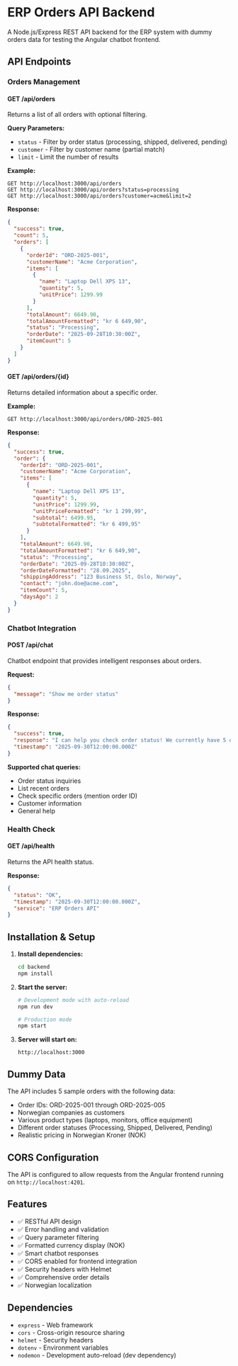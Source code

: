 # ERP Orders API Backend

A Node.js/Express REST API backend for the ERP system with dummy orders data for testing the Angular chatbot frontend.

## API Endpoints

### Orders Management

#### GET /api/orders
Returns a list of all orders with optional filtering.

**Query Parameters:**
- `status` - Filter by order status (processing, shipped, delivered, pending)
- `customer` - Filter by customer name (partial match)
- `limit` - Limit the number of results

**Example:**
```
GET http://localhost:3000/api/orders
GET http://localhost:3000/api/orders?status=processing
GET http://localhost:3000/api/orders?customer=acme&limit=2
```

**Response:**
```json
{
  "success": true,
  "count": 5,
  "orders": [
    {
      "orderId": "ORD-2025-001",
      "customerName": "Acme Corporation",
      "items": [
        {
          "name": "Laptop Dell XPS 13",
          "quantity": 5,
          "unitPrice": 1299.99
        }
      ],
      "totalAmount": 6649.90,
      "totalAmountFormatted": "kr 6 649,90",
      "status": "Processing",
      "orderDate": "2025-09-28T10:30:00Z",
      "itemCount": 5
    }
  ]
}
```

#### GET /api/orders/{id}
Returns detailed information about a specific order.

**Example:**
```
GET http://localhost:3000/api/orders/ORD-2025-001
```

**Response:**
```json
{
  "success": true,
  "order": {
    "orderId": "ORD-2025-001",
    "customerName": "Acme Corporation",
    "items": [
      {
        "name": "Laptop Dell XPS 13",
        "quantity": 5,
        "unitPrice": 1299.99,
        "unitPriceFormatted": "kr 1 299,99",
        "subtotal": 6499.95,
        "subtotalFormatted": "kr 6 499,95"
      }
    ],
    "totalAmount": 6649.90,
    "totalAmountFormatted": "kr 6 649,90",
    "status": "Processing",
    "orderDate": "2025-09-28T10:30:00Z",
    "orderDateFormatted": "28.09.2025",
    "shippingAddress": "123 Business St, Oslo, Norway",
    "contact": "john.doe@acme.com",
    "itemCount": 5,
    "daysAgo": 2
  }
}
```

### Chatbot Integration

#### POST /api/chat
Chatbot endpoint that provides intelligent responses about orders.

**Request:**
```json
{
  "message": "Show me order status"
}
```

**Response:**
```json
{
  "success": true,
  "response": "I can help you check order status! We currently have 5 orders: 2 Processing, 1 Shipped, 1 Delivered, 1 Pending. Would you like details about a specific order?",
  "timestamp": "2025-09-30T12:00:00.000Z"
}
```

**Supported chat queries:**
- Order status inquiries
- List recent orders
- Check specific orders (mention order ID)
- Customer information
- General help

### Health Check

#### GET /api/health
Returns the API health status.

**Response:**
```json
{
  "status": "OK",
  "timestamp": "2025-09-30T12:00:00.000Z",
  "service": "ERP Orders API"
}
```

## Installation & Setup

1. **Install dependencies:**
   ```bash
   cd backend
   npm install
   ```

2. **Start the server:**
   ```bash
   # Development mode with auto-reload
   npm run dev
   
   # Production mode
   npm start
   ```

3. **Server will start on:**
   ```
   http://localhost:3000
   ```

## Dummy Data

The API includes 5 sample orders with the following data:
- Order IDs: ORD-2025-001 through ORD-2025-005
- Norwegian companies as customers
- Various product types (laptops, monitors, office equipment)
- Different order statuses (Processing, Shipped, Delivered, Pending)
- Realistic pricing in Norwegian Kroner (NOK)

## CORS Configuration

The API is configured to allow requests from the Angular frontend running on `http://localhost:4201`.

## Features

- ✅ RESTful API design
- ✅ Error handling and validation
- ✅ Query parameter filtering
- ✅ Formatted currency display (NOK)
- ✅ Smart chatbot responses
- ✅ CORS enabled for frontend integration
- ✅ Security headers with Helmet
- ✅ Comprehensive order details
- ✅ Norwegian localization

## Dependencies

- `express` - Web framework
- `cors` - Cross-origin resource sharing
- `helmet` - Security headers
- `dotenv` - Environment variables
- `nodemon` - Development auto-reload (dev dependency)